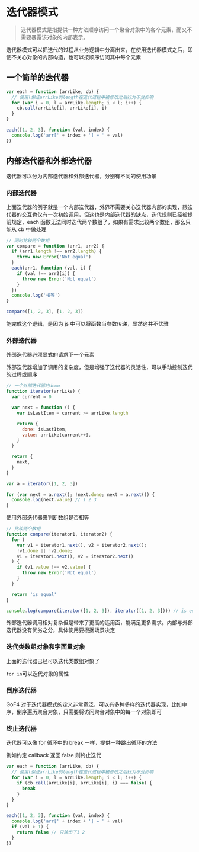 # 迭代器模式

> 迭代器模式是指提供一种方法顺序访问一个聚合对象中的各个元素，而又不需要暴露该对象的内部表示。

迭代器模式可以把迭代的过程从业务逻辑中分离出来，在使用迭代器模式之后，即使不关心对象的内部构造，也可以按顺序访问其中每个元素

## 一个简单的迭代器

```javascript
var each = function (arrLike, cb) {
  // 使用l保证arrLike的length在迭代过程中被修改之后行为不受影响
  for (var i = 0, l = arrLike.length; i < l; i++) {
    cb.call(arrLike[i], arrLike[i], i)
  }
}

each([1, 2, 3], function (val, index) {
  console.log('arr[' + index + '] = ' + val)
})
```

## 内部迭代器和外部迭代器

迭代器可以分为内部迭代器和外部迭代器，分别有不同的使用场景

### 内部迭代器

上面迭代器的例子就是一个内部迭代器，外界不需要关心迭代器内部的实现，跟迭代器的交互也仅有一次初始调用，但这也是内部迭代器的缺点，迭代规则已经被提前规定，each 函数无法同时迭代两个数组了，如果有需求比较两个数组，那么只能从 cb 中做处理

```javascript
// 同时比较两个数组
var compare = function (arr1, arr2) {
  if (arr1.length !== arr2.length) {
    throw new Error('Not equal')
  }
  each(arr1, function (val, i) {
    if (val !== arr2[i]) {
      throw new Error('Not equal')
    }
  })
  console.log('相等')
}

compare([1, 2, 3], [1, 2, 3])
```

能完成这个逻辑，是因为 js 中可以将函数当参数传递，显然这并不优雅

### 外部迭代器

外部迭代器必须显式的请求下一个元素

外部迭代器增加了调用的复杂度，但是增强了迭代器的灵活性，可以手动控制迭代的过程或顺序

```javascript
// 一个外部迭代器的demo
function iterator(arrLike) {
  var current = 0

  var next = function () {
    var isLastItem = current >= arrLike.length

    return {
      done: isLastItem,
      value: arrLike[current++],
    }
  }

  return {
    next,
  }
}

var a = iterator([1, 2, 3])

for (var next = a.next(); !next.done; next = a.next()) {
  console.log(next.value) // 1 2 3
}
```

使用外部迭代器来判断数组是否相等

```javascript
// 比较两个数组
function compare(iterator1, iterator2) {
  for (
    var v1 = iterator1.next(), v2 = iterator2.next();
    !v1.done || !v2.done;
    v1 = iterator1.next(), v2 = iterator2.next()
  ) {
    if (v1.value !== v2.value) {
      throw new Error('Not equal')
    }
  }

  return 'is equal'
}

console.log(compare(iterator([1, 2, 3]), iterator([1, 2, 3]))) // is equal
```

外部迭代器调用相对复杂但是带来了更高的适用面，能满足更多需求。内部与外部迭代器没有优劣之分，具体使用要根据场景决定

### 迭代类数组对象和字面量对象

上面的迭代器已经可以迭代类数组对象了

`for in`可以迭代对象的属性

### 倒序迭代器

GoF4 对于迭代器模式的定义非常宽泛，可以有多种多样的迭代器实现，比如中序，倒序遍历聚合对象，只需要将访问聚合对象中的每一个对象即可

### 终止迭代器

迭代器可以像 for 循环中的 break 一样，提供一种跳出循环的方法

例如约定 callback 返回 false 则终止迭代

```javascript
var each = function (arrLike, cb) {
  // 使用l保证arrLike的length在迭代过程中被修改之后行为不受影响
  for (var i = 0, l = arrLike.length; i < l; i++) {
    if (cb.call(arrLike[i], arrLike[i], i) === false) {
      break
    }
  }
}

each([1, 2, 3], function (val, index) {
  console.log('arr[' + index + '] = ' + val)
  if (val > 1) {
    return false // 只输出了1 2
  }
})
```
